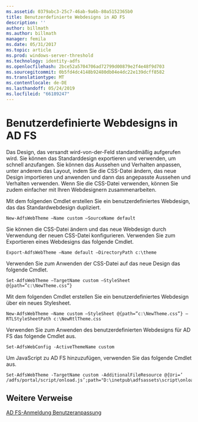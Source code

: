 ```yaml
---
ms.assetid: 0379abc3-25c7-46ab-9a6b-80a5152365b0
title: Benutzerdefinierte Webdesigns in AD FS
description: ''
author: billmath
ms.author: billmath
manager: femila
ms.date: 05/31/2017
ms.topic: article
ms.prod: windows-server-threshold
ms.technology: identity-adfs
ms.openlocfilehash: 2bce52a5704706ad72799d00879e2f4e48f9d703
ms.sourcegitcommit: 0b5fd4dc4148b92480db04e4dc22e139dcff8582
ms.translationtype: MT
ms.contentlocale: de-DE
ms.lasthandoff: 05/24/2019
ms.locfileid: "66189247"
---
```

# <a name="custom-web-themes-in-ad-fs"></a>Benutzerdefinierte Webdesigns in AD FS 

Das Design, das versandt wird\-von\-der\-Feld standardmäßig aufgerufen wird. Sie können das Standarddesign exportieren und verwenden, um schnell anzufangen. Sie können das Aussehen und Verhalten anpassen, unter anderem das Layout, indem Sie die CSS-Datei ändern, das neue Design importieren und anwenden und dann das angepasste Aussehen und Verhalten verwenden. Wenn Sie die CSS-Datei verwenden, können Sie zudem einfacher mit Ihren Webdesignern zusammenarbeiten.  
  
Mit dem folgenden Cmdlet erstellen Sie ein benutzerdefiniertes Webdesign, das das Standardwebdesign dupliziert.  
  
  
`New-AdfsWebTheme –Name custom –SourceName default ` 

  
Sie können die CSS-Datei ändern und das neue Webdesign durch Verwendung der neuen CSS-Datei konfigurieren. Verwenden Sie zum Exportieren eines Webdesigns das folgende Cmdlet.  
  

    Export-AdfsWebTheme –Name default –DirectoryPath c:\theme  

  
Verwenden Sie zum Anwenden der CSS-Datei auf das neue Design das folgende Cmdlet.  
  

    Set-AdfsWebTheme –TargetName custom –StyleSheet @{path=”c:\NewTheme.css”}  
  
  
Mit dem folgenden Cmdlet erstellen Sie ein benutzerdefiniertes Webdesign über ein neues Stylesheet.  
  
  
`New-AdfsWebTheme –Name custom –StyleSheet @{path=”c:\NewTheme.css”} –RTLStyleSheetPath c:\NewRtlTheme.css ` 
  
  
  
Verwenden Sie zum Anwenden des benutzerdefinierten Webdesigns für AD FS das folgende Cmdlet aus.  
  

`Set-AdfsWebConfig -ActiveThemeName custom`  

  
Um JavaScript zu AD FS hinzuzufügen, verwenden Sie das folgende Cmdlet aus.  
  
 
    Set-AdfsWebTheme -TargetName custom -AdditionalFileResource @{Uri=’ /adfs/portal/script/onload.js’;path="D:\inetpub\adfsassets\script\onload.js"}  


## <a name="additional-references"></a>Weitere Verweise 
[AD FS-Anmeldung Benutzeranpassung](AD-FS-user-sign-in-customization.md)  
